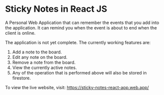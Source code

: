 # Sticky Notes in React JS
A Personal Web Application that can remember the events that you add into the application.
It can remind you when the event is about to end when the client is online.

The application is not yet complete. The currently working features are:
1. Add a note to the board.
2. Edit any note on the board.
3. Remove a note from the board.
4. View the currently active notes.
5. Any of the operation that is performed above will also be stored in firestore.

To view the live website, visit: https://sticky-notes-react-app.web.app/
